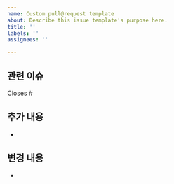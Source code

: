 ```yaml
---
name: Custom pull@request template
about: Describe this issue template's purpose here.
title: ''
labels: ''
assignees: ''

---
```


## 관련 이슈
Closes #

## 추가 내용
-

## 변경 내용
-
